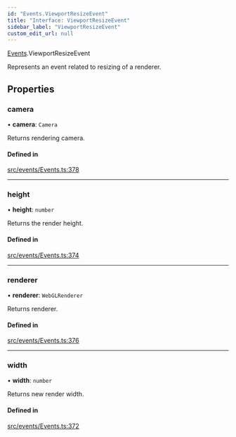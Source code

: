 ```yaml
---
id: "Events.ViewportResizeEvent"
title: "Interface: ViewportResizeEvent"
sidebar_label: "ViewportResizeEvent"
custom_edit_url: null
---
```


[Events](../namespaces/Events.md).ViewportResizeEvent

Represents an event related to resizing of a renderer.

## Properties

### camera

• **camera**: `Camera`

Returns rendering camera.

#### Defined in

[src/events/Events.ts:378](https://github.com/agargaro/three.ez/blob/0027204/src/events/Events.ts#L378)

___

### height

• **height**: `number`

Returns the render height.

#### Defined in

[src/events/Events.ts:374](https://github.com/agargaro/three.ez/blob/0027204/src/events/Events.ts#L374)

___

### renderer

• **renderer**: `WebGLRenderer`

Returns renderer.

#### Defined in

[src/events/Events.ts:376](https://github.com/agargaro/three.ez/blob/0027204/src/events/Events.ts#L376)

___

### width

• **width**: `number`

Returns new render width.

#### Defined in

[src/events/Events.ts:372](https://github.com/agargaro/three.ez/blob/0027204/src/events/Events.ts#L372)
